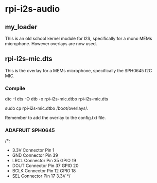 # rpi-i2s-audio

## my_loader

This is an old school kernel module for I2S, specifically for a mono MEMs microphone. However overlays are now used.

## rpi-i2s-mic.dts

This is the overlay for a MEMs microphone, specifically the SPH0645 I2C MIC.

### Compile

dtc  -I dts -O dtb -o rpi-i2s-mic.dtbo  rpi-i2s-mic.dts

sudo cp rpi-i2s-mic.dtbo  /boot/overlays/.

Remember to add the overlay to the config.txt file.

### ADAFRUIT SPH0645

/*:
  - 3.3V Connector Pin 1
  - GND   Connector Pin 39
  - LRCL  Connector Pin 35 GPIO 19
  - DOUT  Connector Pin 37 GPIO 20
  - BCLK  Connector Pin 12 GPIO 18
  - SEL   Connector Pin 17 3.3V
*/

